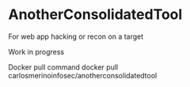# AnotherConsolidatedTool
For web app hacking or recon on a target

Work in progress

Docker pull command
docker pull carlosmerinoinfosec/anotherconsolidatedtool
